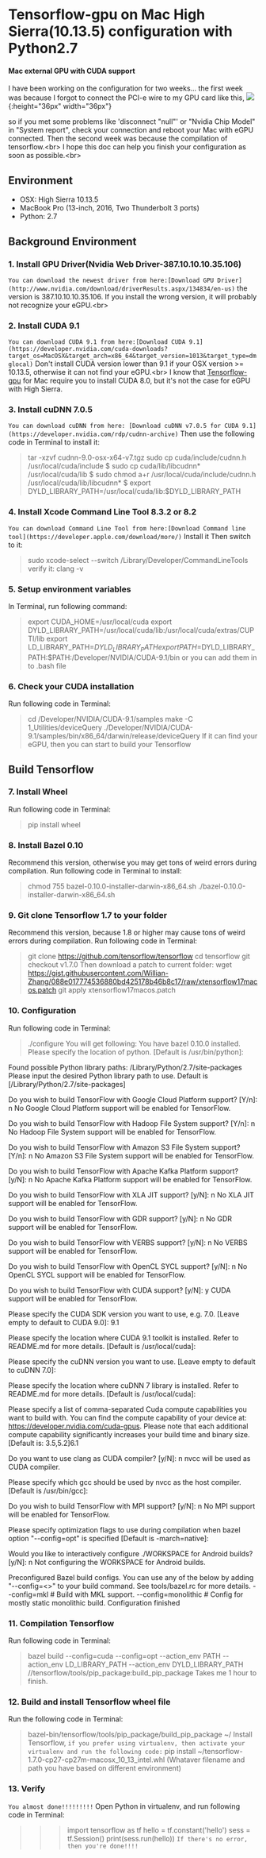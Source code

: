 Tensorflow-gpu on Mac High Sierra(10.13.5) configuration with Python2.7
========
#### Mac external GPU with CUDA support

I have been working on the configuration for two weeks... the first week was because I forgot to connect the PCI-e wire to my GPU card like this,
![](https://github.com/wyyqwqq/Tensorflow-gpu-on-MAC-High-Sierra-10.13.5-with-Python-2.7/blob/master/IMG_2709.JPG){:height="36px" width="36px"}

so if you met some problems like 'disconnect "null"' or "Nvidia Chip Model" in "System report", check your connection and reboot your Mac with eGPU connected. Then the second week was because the compilation of tensorflow.\<br>
I hope this doc can help you finish your configuration as soon as possible.\<br>

## Environment
  * OSX: High Sierra 10.13.5
  * MacBook Pro (13-inch, 2016, Two Thunderbolt 3 ports)
  * Python: 2.7


## Background Environment

### 1. Install GPU Driver(Nvidia Web Driver-387.10.10.10.35.106)
  `You can download the newest driver from here:[Download GPU Driver](http://www.nvidia.com/download/driverResults.aspx/134834/en-us)`
  the version is 387.10.10.10.35.106. If you install the wrong version, it will probably not recognize your eGPU.\<br>
  
 
### 2. Install CUDA 9.1
  `You can download CUDA 9.1 from here:[Download CUDA 9.1](https://developer.nvidia.com/cuda-downloads?target_os=MacOSX&target_arch=x86_64&target_version=1013&target_type=dmglocal)`
  Don't install CUDA version lower than 9.1 if your OSX version >= 10.13.5, otherwise it can not find your eGPU.\<br>
  I know that [Tensorflow-gpu](https://www.tensorflow.org/versions/r1.1/install/install_mac) for Mac require you to install CUDA 8.0, but it's not the case for eGPU with High Sierra.
  
  
### 3. Install cuDNN 7.0.5
  `You can download cuDNN from here: [Download cuDNN v7.0.5 for CUDA 9.1](https://developer.nvidia.com/rdp/cudnn-archive)`
  Then use the following code in Terminal to install it:
  >tar -xzvf cudnn-9.0-osx-x64-v7.tgz
  >sudo cp cuda/include/cudnn.h /usr/local/cuda/include
  >$ sudo cp cuda/lib/libcudnn* /usr/local/cuda/lib
  >$ sudo chmod a+r /usr/local/cuda/include/cudnn.h /usr/local/cuda/lib/libcudnn*
  >$ export  DYLD_LIBRARY_PATH=/usr/local/cuda/lib:$DYLD_LIBRARY_PATH
  
  
### 4. Install Xcode Command Line Tool 8.3.2 or 8.2
  `You can download Command Line Tool from here:[Download Command line tool](https://developer.apple.com/download/more/)`
  Install it
  Then switch to it: 
  >sudo xcode-select --switch /Library/Developer/CommandLineTools
  verify it: 
  >clang -v

### 5. Setup environment variables
  In Terminal, run following command:
  >export CUDA_HOME=/usr/local/cuda
  >export DYLD_LIBRARY_PATH=/usr/local/cuda/lib:/usr/local/cuda/extras/CUPTI/lib 
  >export LD_LIBRARY_PATH=$DYLD_LIBRARY_PATH
  >export PATH=$DYLD_LIBRARY_PATH:$PATH:/Developer/NVIDIA/CUDA-9.1/bin
  or you can add them in to .bash file

### 6. Check your CUDA installation
  Run following code in Terminal:
  >cd /Developer/NVIDIA/CUDA-9.1/samples
  >make -C 1_Utilities/deviceQuery
  >./Developer/NVIDIA/CUDA-9.1/samples/bin/x86_64/darwin/release/deviceQuery
  If it can find your eGPU, then you can start to build your Tensorflow

## Build Tensorflow

### 7. Install Wheel
  Run following code in Terminal:
  >pip install wheel

### 8. Install Bazel 0.10
  Recommend this version, otherwise you may get tons of weird errors during compilation.
  Run following code in Terminal to install:
  >chmod 755 bazel-0.10.0-installer-darwin-x86_64.sh
  >./bazel-0.10.0-installer-darwin-x86_64.sh
  

### 9. Git clone Tensorflow 1.7 to your folder
  Recommend this version, because 1.8 or higher may cause tons of weird errors during compilation.
  Run following code in Terminal:
  >git clone https://github.com/tensorflow/tensorflow
  >cd tensorflow
  >git checkout v1.7.0
  Then download a patch to current folder:
  >wget https://gist.githubusercontent.com/Willian-Zhang/088e017774536880bd425178b46b8c17/raw/xtensorflow17macos.patch
  >git apply xtensorflow17macos.patch
  
### 10. Configuration 
  Run following code in Terminal:
  >./configure
  You will get following:
  You have bazel 0.10.0 installed.
  Please specify the location of python. [Default is /usr/bin/python]: 


  Found possible Python library paths:
    /Library/Python/2.7/site-packages
  Please input the desired Python library path to use.  Default is [/Library/Python/2.7/site-packages]

  Do you wish to build TensorFlow with Google Cloud Platform support? [Y/n]: n
  No Google Cloud Platform support will be enabled for TensorFlow.

  Do you wish to build TensorFlow with Hadoop File System support? [Y/n]: n
  No Hadoop File System support will be enabled for TensorFlow.

  Do you wish to build TensorFlow with Amazon S3 File System support? [Y/n]: n
  No Amazon S3 File System support will be enabled for TensorFlow.

  Do you wish to build TensorFlow with Apache Kafka Platform support? [y/N]: n
  No Apache Kafka Platform support will be enabled for TensorFlow.

  Do you wish to build TensorFlow with XLA JIT support? [y/N]: n
  No XLA JIT support will be enabled for TensorFlow.

  Do you wish to build TensorFlow with GDR support? [y/N]: n
  No GDR support will be enabled for TensorFlow.

  Do you wish to build TensorFlow with VERBS support? [y/N]: n
  No VERBS support will be enabled for TensorFlow.

  Do you wish to build TensorFlow with OpenCL SYCL support? [y/N]: n
  No OpenCL SYCL support will be enabled for TensorFlow.

  Do you wish to build TensorFlow with CUDA support? [y/N]: y
  CUDA support will be enabled for TensorFlow.

  Please specify the CUDA SDK version you want to use, e.g. 7.0. [Leave empty to default to CUDA 9.0]: 9.1

  Please specify the location where CUDA 9.1 toolkit is installed. Refer to README.md for more details. [Default is  /usr/local/cuda]: 

  Please specify the cuDNN version you want to use. [Leave empty to default to cuDNN 7.0]: 

  Please specify the location where cuDNN 7 library is installed. Refer to README.md for more details. [Default is /usr/local/cuda]:

  Please specify a list of comma-separated Cuda compute capabilities you want to build with.
  You can find the compute capability of your device at: https://developer.nvidia.com/cuda-gpus.
  Please note that each additional compute capability significantly increases your build time and binary size. [Default is: 3.5,5.2]6.1

  Do you want to use clang as CUDA compiler? [y/N]: n
  nvcc will be used as CUDA compiler.

  Please specify which gcc should be used by nvcc as the host compiler. [Default is /usr/bin/gcc]: 

  Do you wish to build TensorFlow with MPI support? [y/N]: n
  No MPI support will be enabled for TensorFlow.

  Please specify optimization flags to use during compilation when bazel option "--config=opt" is specified [Default is -march=native]: 

  Would you like to interactively configure ./WORKSPACE for Android builds? [y/N]: n
  Not configuring the WORKSPACE for Android builds.

  Preconfigured Bazel build configs. You can use any of the below by adding "--config=<>" to your build command. See tools/bazel.rc for more details.
    --config=mkl         	# Build with MKL support.
    --config=monolithic  	# Config for mostly static monolithic build.
  Configuration finished
  
### 11. Compilation Tensorflow
  Run following code in Terminal:
  >bazel build --config=cuda --config=opt --action_env PATH --action_env LD_LIBRARY_PATH --action_env DYLD_LIBRARY_PATH //tensorflow/tools/pip_package:build_pip_package
  Takes me 1 hour to finish.
  
### 12. Build and install Tensorflow wheel file
  Run the following code in Terminal:
  >bazel-bin/tensorflow/tools/pip_package/build_pip_package ~/
  Install Tensorflow, `if you prefer using virtualenv, then activate your virtualenv and run the following code:`
  >pip install ~/tensorflow-1.7.0-cp27-cp27m-macosx_10_13_intel.whl (Whataver filename and path you have based on different environment)
  
### 13. Verify
  `You almost done!!!!!!!!!`
  Open Python in virtualenv, and run following code in Terminal:
  >>>import tensorflow as tf
  >>>hello = tf.constant('hello')
  >>>sess = tf.Session()
  >>>print(sess.run(hello))
  `If there's no error, then you're done!!!!`
  
  
